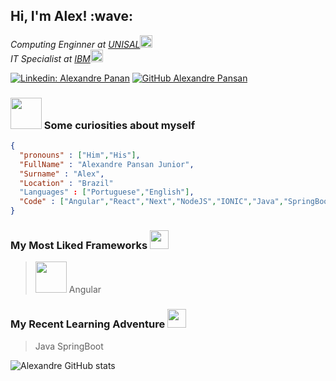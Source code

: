 <h2> Hi, I'm Alex! :wave:</h2>

<p><em>Computing Enginner at <a href="http://www.unisal.br">UNISAL</a><img src="https://media.giphy.com/media/IauL6LvGNlT3ffhcqq/giphy.gif" width="20"></br>IT Specialist at <a href="https://www.ibm.com">IBM</a><img src="https://media.giphy.com/media/MDyTYkWz3KmtnBAVTZ/giphy.gif" width="20"> 
</em></p>

[![Linkedin: Alexandre Panan](https://img.shields.io/badge/-alexandrepansan-blue?style=flat-square&logo=Linkedin&logoColor=white&link=https://www.linkedin.com/in/alexandrepansan/)](https://www.linkedin.com/in/alexandrepansan/)
[![GitHub Alexandre Pansan](https://img.shields.io/github/followers/alexandre-pansan?label=follow&style=social)](https://github.com/alexandre-pansan)


### <img src="https://media.giphy.com/media/5Lmn42BCOy99RaGRP7/giphy.gif" width="50"> Some curiosities about myself

```json
{
  "pronouns" : ["Him","His"],
  "FullName" : "Alexandre Pansan Junior",
  "Surname" : "Alex",
  "Location" : "Brazil"
  "Languages" : ["Portuguese","English"],
  "Code" : ["Angular","React","Next","NodeJS","IONIC","Java","SpringBoot"]
}

```

###  My Most Liked Frameworks <img src="https://media.giphy.com/media/y48SkxHgwDw9mlVrWv/giphy.gif" width="30">

> <img src="https://media.giphy.com/media/XEDIHHp3i8bVoEdxd7/giphy.gif" width="50">
> Angular

###  My Recent Learning Adventure <img src="https://media.giphy.com/media/nFMSTMoM01uVeFLv29/giphy.gif" width="30">

> Java SpringBoot

![Alexandre GitHub stats](https://github-readme-stats.vercel.app/api?username=alexandre-pansan&show_icons=true&theme=transparent)
